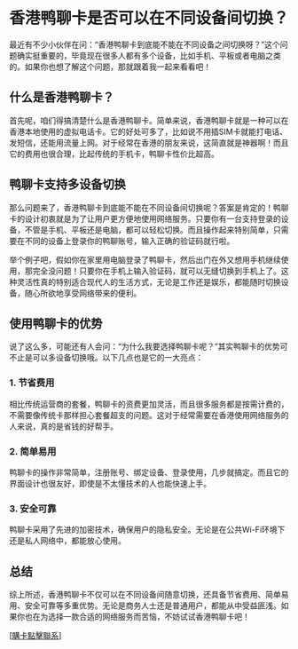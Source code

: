# 香港鸭聊卡是否可以在不同设备间切换？

最近有不少小伙伴在问：“香港鸭聊卡到底能不能在不同设备之间切换呀？”这个问题确实挺重要的，毕竟现在很多人都有多个设备，比如手机、平板或者电脑之类的。如果你也想了解这个问题，那就跟着我一起来看看吧！

## 什么是香港鸭聊卡？

首先呢，咱们得搞清楚什么是香港鸭聊卡。简单来说，香港鸭聊卡就是一种可以在香港本地使用的虚拟电话卡。它的好处可多了，比如说不用插SIM卡就能打电话、发短信，还能用流量上网。对于经常在香港的朋友来说，这简直就是神器啊！而且它的费用也很合理，比起传统的手机卡，鸭聊卡性价比超高。

## 鸭聊卡支持多设备切换

那么问题来了，香港鸭聊卡到底能不能在不同设备间切换呢？答案是肯定的！鸭聊卡的设计初衷就是为了让用户更方便地使用网络服务。只要你有一台支持登录的设备，不管是手机、平板还是电脑，都可以轻松切换。而且操作起来特别简单，只需要在不同的设备上登录你的鸭聊账号，输入正确的验证码就行啦。

举个例子吧，假如你在家里用电脑登录了鸭聊卡，然后出门在外又想用手机继续使用，那完全没问题！只要你在手机上输入验证码，就可以无缝切换到手机上了。这种灵活性真的特别适合现代人的生活方式，无论是工作还是娱乐，都能随时切换设备，随心所欲地享受网络带来的便利。

## 使用鸭聊卡的优势

说了这么多，可能还有人会问：“为什么我要选择鸭聊卡呢？”其实鸭聊卡的优势可不止是可以多设备切换哦。以下几点也是它的一大亮点：

### 1. 节省费用
相比传统运营商的套餐，鸭聊卡的资费更加灵活，而且很多服务都是按需计费的，不需要像传统卡那样担心套餐超支的问题。这对于经常需要在香港使用网络服务的人来说，真的是省钱的好帮手。

### 2. 简单易用
鸭聊卡的操作非常简单，注册账号、绑定设备、登录使用，几步就搞定。而且它的界面设计也很友好，即使是不太懂技术的人也能快速上手。

### 3. 安全可靠
鸭聊卡采用了先进的加密技术，确保用户的隐私安全。无论是在公共Wi-Fi环境下还是私人网络中，都能放心使用。

## 总结

综上所述，香港鸭聊卡不仅可以在不同设备间随意切换，还具备节省费用、简单易用、安全可靠等多重优势。无论是商务人士还是普通用户，都能从中受益匪浅。如果你也在为选择一款合适的网络服务而苦恼，不妨试试香港鸭聊卡吧！

[[購卡點擊聯系](https://t.me/s/SXDXQF)]